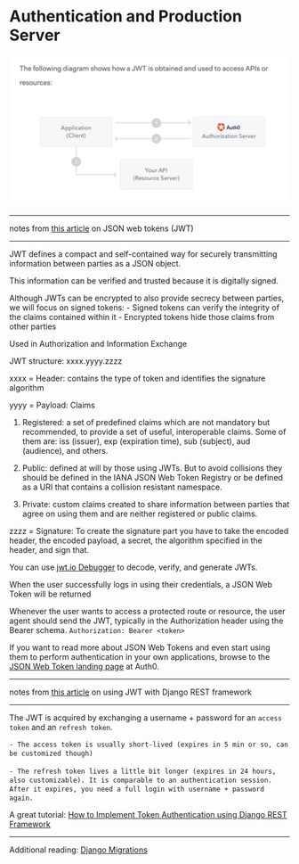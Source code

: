 # Authentication and Production Server

![JWT use diagram](./images/jwt-authorization.png)

______________

notes from [this article](https://jwt.io/introduction/) on JSON web tokens (JWT)

__________

JWT defines a compact and self-contained way for securely transmitting information between parties as a JSON object. 

This information can be verified and trusted because it is digitally signed.

Although JWTs can be encrypted to also provide secrecy between parties, we will focus on signed tokens:
    -  Signed tokens can verify the integrity of the claims contained within it
    - Encrypted tokens hide those claims from other parties

Used in Authorization and Information Exchange

JWT structure:  xxxx.yyyy.zzzz

xxxx = Header: contains the type of token and identifies the signature algorithm

yyyy = Payload: Claims

1. Registered: a set of predefined claims which are not mandatory but recommended, to provide a set of useful, interoperable claims. Some of them are: iss (issuer), exp (expiration time), sub (subject), aud (audience), and others.

2. Public: defined at will by those using JWTs. But to avoid collisions they should be defined in the IANA JSON Web Token Registry or be defined as a URI that contains a collision resistant namespace.

3. Private: custom claims created to share information between parties that agree on using them and are neither registered or public claims.

zzzz = Signature: To create the signature part you have to take the encoded header, the encoded payload, a secret, the algorithm specified in the header, and sign that.

You can use [jwt.io Debugger](https://jwt.io/#debugger-io) to decode, verify, and generate JWTs.

When the user successfully logs in using their credentials, a JSON Web Token will be returned

Whenever the user wants to access a protected route or resource, the user agent should send the JWT, typically in the Authorization header using the Bearer schema.
`Authorization: Bearer <token>`

If you want to read more about JSON Web Tokens and even start using them to perform authentication in your own applications, browse to the [JSON Web Token landing page](https://auth0.com/learn/json-web-tokens/?_ga=2.25210239.351064034.1616536437-483071832.1616536437) at Auth0.
___________

notes from [this article](https://simpleisbetterthancomplex.com/tutorial/2018/12/19/how-to-use-jwt-authentication-with-django-rest-framework.html) on using JWT with Django REST framework

_________

The JWT is acquired by exchanging a username + password for an `access token` and an `refresh token`.

    - The access token is usually short-lived (expires in 5 min or so, can be customized though)

    - The refresh token lives a little bit longer (expires in 24 hours, also customizable). It is comparable to an authentication session. After it expires, you need a full login with username + password again.



A great tutorial: [How to Implement Token Authentication using Django REST Framework](https://simpleisbetterthancomplex.com/tutorial/2018/11/22/how-to-implement-token-authentication-using-django-rest-framework.html)


_________

Additional reading:
[Django Migrations](https://realpython.com/django-migrations-a-primer/)
